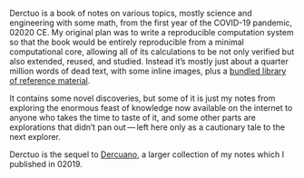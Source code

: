 Derctuo is a book of notes on various topics, mostly science and
engineering with some math, from the first year of the COVID-19
pandemic, 02020 CE.  My original plan was to write a reproducible
computation system so that the book would be entirely reproducible
from a minimal computational core, allowing all of its calculations to
be not only verified but also extended, reused, and studied.  Instead
it’s mostly just about a quarter million words of dead text, with some
inline images, plus a [bundled library of reference
material](notes/library).

It contains some novel discoveries, but some of it is just my notes
from exploring the enormous feast of knowledge now available on the
internet to anyone who takes the time to taste of it, and some other
parts are explorations that didn’t pan out — left here only as a
cautionary tale to the next explorer.

Derctuo is the sequel to
[Dercuano](http://canonical.org/~kragen/dercuano), a larger collection
of my notes which I published in 02019.
